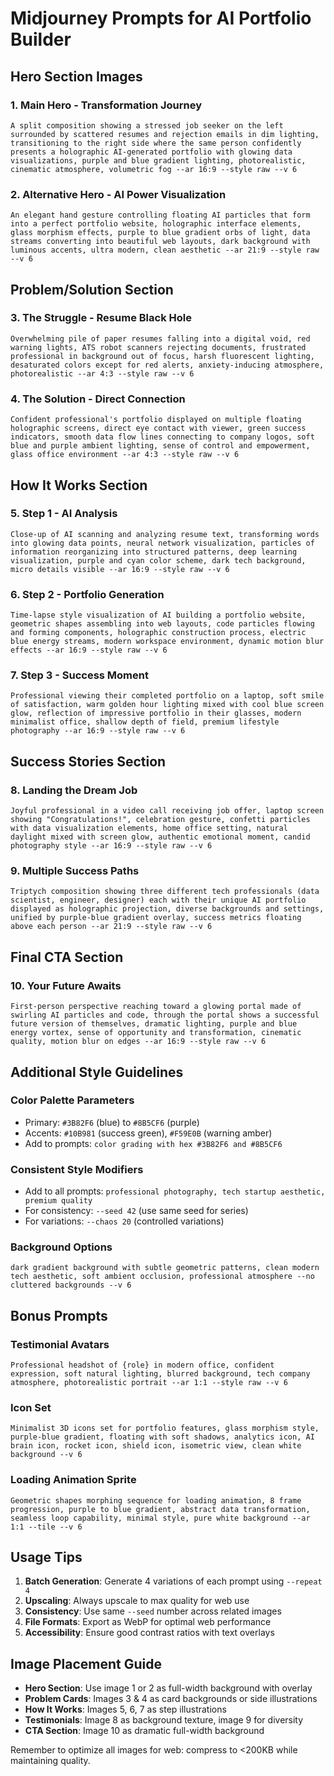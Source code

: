 # Midjourney Prompts for AI Portfolio Builder

## Hero Section Images

### 1. Main Hero - Transformation Journey
```
A split composition showing a stressed job seeker on the left surrounded by scattered resumes and rejection emails in dim lighting, transitioning to the right side where the same person confidently presents a holographic AI-generated portfolio with glowing data visualizations, purple and blue gradient lighting, photorealistic, cinematic atmosphere, volumetric fog --ar 16:9 --style raw --v 6
```

### 2. Alternative Hero - AI Power Visualization
```
An elegant hand gesture controlling floating AI particles that form into a perfect portfolio website, holographic interface elements, glass morphism effects, purple to blue gradient orbs of light, data streams converting into beautiful web layouts, dark background with luminous accents, ultra modern, clean aesthetic --ar 21:9 --style raw --v 6
```

## Problem/Solution Section

### 3. The Struggle - Resume Black Hole
```
Overwhelming pile of paper resumes falling into a digital void, red warning lights, ATS robot scanners rejecting documents, frustrated professional in background out of focus, harsh fluorescent lighting, desaturated colors except for red alerts, anxiety-inducing atmosphere, photorealistic --ar 4:3 --style raw --v 6
```

### 4. The Solution - Direct Connection
```
Confident professional's portfolio displayed on multiple floating holographic screens, direct eye contact with viewer, green success indicators, smooth data flow lines connecting to company logos, soft blue and purple ambient lighting, sense of control and empowerment, glass office environment --ar 4:3 --style raw --v 6
```

## How It Works Section

### 5. Step 1 - AI Analysis
```
Close-up of AI scanning and analyzing resume text, transforming words into glowing data points, neural network visualization, particles of information reorganizing into structured patterns, deep learning visualization, purple and cyan color scheme, dark tech background, micro details visible --ar 16:9 --style raw --v 6
```

### 6. Step 2 - Portfolio Generation
```
Time-lapse style visualization of AI building a portfolio website, geometric shapes assembling into web layouts, code particles flowing and forming components, holographic construction process, electric blue energy streams, modern workspace environment, dynamic motion blur effects --ar 16:9 --style raw --v 6
```

### 7. Step 3 - Success Moment
```
Professional viewing their completed portfolio on a laptop, soft smile of satisfaction, warm golden hour lighting mixed with cool blue screen glow, reflection of impressive portfolio in their glasses, modern minimalist office, shallow depth of field, premium lifestyle photography --ar 16:9 --style raw --v 6
```

## Success Stories Section

### 8. Landing the Dream Job
```
Joyful professional in a video call receiving job offer, laptop screen showing "Congratulations!", celebration gesture, confetti particles with data visualization elements, home office setting, natural daylight mixed with screen glow, authentic emotional moment, candid photography style --ar 16:9 --style raw --v 6
```

### 9. Multiple Success Paths
```
Triptych composition showing three different tech professionals (data scientist, engineer, designer) each with their unique AI portfolio displayed as holographic projection, diverse backgrounds and settings, unified by purple-blue gradient overlay, success metrics floating above each person --ar 21:9 --style raw --v 6
```

## Final CTA Section

### 10. Your Future Awaits
```
First-person perspective reaching toward a glowing portal made of swirling AI particles and code, through the portal shows a successful future version of themselves, dramatic lighting, purple and blue energy vortex, sense of opportunity and transformation, cinematic quality, motion blur on edges --ar 16:9 --style raw --v 6
```

## Additional Style Guidelines

### Color Palette Parameters
- Primary: `#3B82F6` (blue) to `#8B5CF6` (purple)
- Accents: `#10B981` (success green), `#F59E0B` (warning amber)
- Add to prompts: `color grading with hex #3B82F6 and #8B5CF6`

### Consistent Style Modifiers
- Add to all prompts: `professional photography, tech startup aesthetic, premium quality`
- For consistency: `--seed 42` (use same seed for series)
- For variations: `--chaos 20` (controlled variations)

### Background Options
```
dark gradient background with subtle geometric patterns, clean modern tech aesthetic, soft ambient occlusion, professional atmosphere --no cluttered backgrounds --v 6
```

## Bonus Prompts

### Testimonial Avatars
```
Professional headshot of {role} in modern office, confident expression, soft natural lighting, blurred background, tech company atmosphere, photorealistic portrait --ar 1:1 --style raw --v 6
```

### Icon Set
```
Minimalist 3D icons set for portfolio features, glass morphism style, purple-blue gradient, floating with soft shadows, analytics icon, AI brain icon, rocket icon, shield icon, isometric view, clean white background --v 6
```

### Loading Animation Sprite
```
Geometric shapes morphing sequence for loading animation, 8 frame progression, purple to blue gradient, abstract data transformation, seamless loop capability, minimal style, pure white background --ar 1:1 --tile --v 6
```

## Usage Tips

1. **Batch Generation**: Generate 4 variations of each prompt using `--repeat 4`
2. **Upscaling**: Always upscale to max quality for web use
3. **Consistency**: Use same `--seed` number across related images
4. **File Formats**: Export as WebP for optimal web performance
5. **Accessibility**: Ensure good contrast ratios with text overlays

## Image Placement Guide

- **Hero Section**: Use image 1 or 2 as full-width background with overlay
- **Problem Cards**: Images 3 & 4 as card backgrounds or side illustrations
- **How It Works**: Images 5, 6, 7 as step illustrations
- **Testimonials**: Image 8 as background texture, image 9 for diversity
- **CTA Section**: Image 10 as dramatic full-width background

Remember to optimize all images for web: compress to <200KB while maintaining quality.